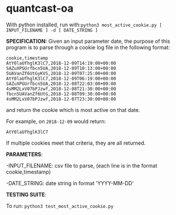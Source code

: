 # quantcast-oa

With python installed, run with:``` python3 most_active_cookie.py [ INPUT_FILENAME ] -d [ DATE_STRING ] ```

**SPECIFICATION:**
Given an input parameter date, the purpose of this program is to parse through a cookie log file in the following format:

```
cookie,timestamp
AtY0laUfhglK3lC7,2018-12-09T14:19:00+00:00
SAZuXPGUrfbcn5UA,2018-12-09T10:13:00+00:00
5UAVanZf6UtGyKVS,2018-12-09T07:25:00+00:00
AtY0laUfhglK3lC7,2018-12-09T06:19:00+00:00
SAZuXPGUrfbcn5UA,2018-12-08T22:03:00+00:00
4sMM2LxV07bPJzwf,2018-12-08T21:30:00+00:00
fbcn5UAVanZf6UtG,2018-12-08T09:30:00+00:00
4sMM2LxV07bPJzwf,2018-12-07T23:30:00+00:00
```

and return the cookie which is most active on that date.

For example, on ```2018-12-09``` would return:
```
AtY0laUfhglK3lC7
```

If multiple cookies meet that criteria, they are all returned.


**PARAMETERS**:

-INPUT_FILENAME: csv file to parse, (each line is in the format cookie,timestamp)

-DATE_STRING: date string in format 'YYYY-MM-DD'


**TESTING SUITE**:

To run: ```python3 test_most_active_cookie.py```
